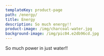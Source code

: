 ```yaml
---
templateKey: product-page
path: /energy/
title: Energy
description: So much energy!!
product-image: /img/charcoal-water.jpg
background-image: /img/pic04.e2db96cd.jpg
---
```

So much power in just water!!
